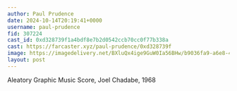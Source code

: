 ```yaml
---
author: Paul Prudence
date: 2024-10-14T20:19:41+0000
username: paul-prudence
fid: 307224
cast_id: 0xd328739f1a4bdf8e7b2d0542ccb70cc0f77b338a
cast: https://farcaster.xyz/paul-prudence/0xd328739f
image: https://imagedelivery.net/BXluQx4ige9GuW0Ia56BHw/b9036fa9-a6e8-4a66-f9bc-3a5c7a7e1500/original
layout: post
---
```


Aleatory Graphic Music Score,
Joel Chadabe, 1968

<img src='https://imagedelivery.net/BXluQx4ige9GuW0Ia56BHw/b9036fa9-a6e8-4a66-f9bc-3a5c7a7e1500/original' alt='' referrerpolicy='no-referrer'/>
